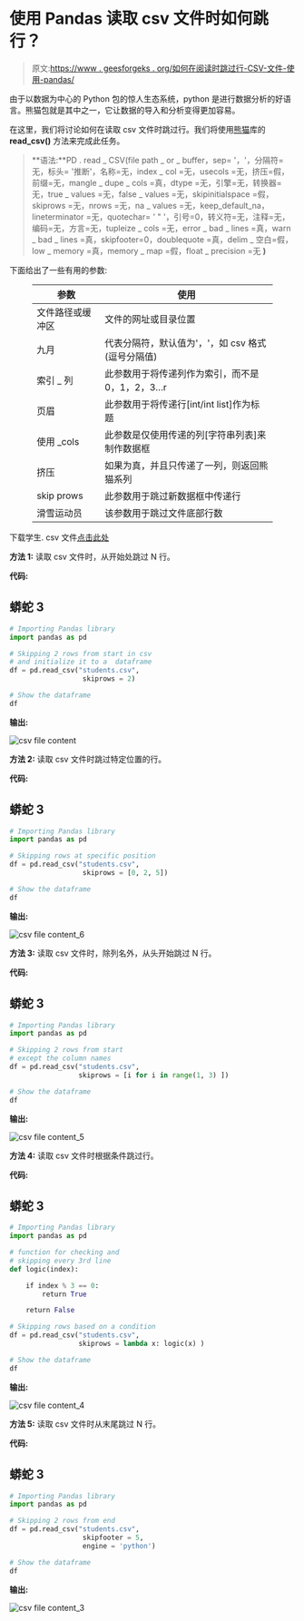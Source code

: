 # 使用 Pandas 读取 csv 文件时如何跳行？

> 原文:[https://www . geesforgeks . org/如何在阅读时跳过行-CSV-文件-使用-pandas/](https://www.geeksforgeeks.org/how-to-skip-rows-while-reading-csv-file-using-pandas/)

由于以数据为中心的 Python 包的惊人生态系统，python 是进行数据分析的好语言。熊猫包就是其中之一，它让数据的导入和分析变得更加容易。

在这里，我们将讨论如何在读取 csv 文件时跳过行。我们将使用[熊猫](https://www.geeksforgeeks.org/introduction-to-pandas-in-python/)库的 **read_csv()** 方法来完成此任务。

> **语法:**PD . read _ CSV(file path _ or _ buffer，sep= '，'，分隔符=无，标头= '推断'，名称=无，index _ col =无，usecols =无，挤压=假，前缀=无，mangle _ dupe _ cols =真，dtype =无，引擎=无，转换器=无，true _ values =无，false _ values =无，skipinitialspace =假，skiprows =无，nrows =无，na _ values =无，keep_default_na，lineterminator =无，quotechar= ' " '，引号=0，转义符=无，注释=无，编码=无，方言=无，tupleize _ cols =无，error _ bad _ lines =真，warn _ bad _ lines =真，skipfooter=0，doublequote =真，delim _ 空白=假，low _ memory =真，memory _ map =假，float _ precision =无 **)**

下面给出了一些有用的参数:

<figure class="table">

| 参数 | 使用 |
| --- | --- |
| 文件路径或缓冲区 | 文件的网址或目录位置 |
| 九月 | 代表分隔符，默认值为'，'，如 csv 格式(逗号分隔值) |
| 索引 _ 列 | 此参数用于将传递列作为索引，而不是 0，1，2，3…r |
| 页眉 | 此参数用于将传递行[int/int list]作为标题 |
| 使用 _cols | 此参数是仅使用传递的列[字符串列表]来制作数据框 |
| 挤压 | 如果为真，并且只传递了一列，则返回熊猫系列 |
| skip prows | 此参数用于跳过新数据框中传递行 |
| 滑雪运动员 | 该参数用于跳过文件底部行数 |

</figure>

下载学生. csv 文件[点击此处](https://drive.google.com/file/d/1wHtb27WouL8pr_tL8uXQd_Pwr8TH910x/view?usp=sharing)

**方法 1:** 读取 csv 文件时，从开始处跳过 N 行。

**代码:**

## 蟒蛇 3

```py
# Importing Pandas library
import pandas as pd

# Skipping 2 rows from start in csv
# and initialize it to a  dataframe
df = pd.read_csv("students.csv",
                  skiprows = 2)

# Show the dataframe
df
```

**输出:**

![csv file content](img/5656b65dd9502a22a071ea1db46cae97.png)

**方法 2:** 读取 csv 文件时跳过特定位置的行。

**代码:**

## 蟒蛇 3

```py
# Importing Pandas library
import pandas as pd

# Skipping rows at specific position
df = pd.read_csv("students.csv",
                  skiprows = [0, 2, 5])

# Show the dataframe
df
```

**输出:**

![csv file content_6](img/6c74a5fdd58052162399a2cf74ec9026.png)

**方法 3:** 读取 csv 文件时，除列名外，从头开始跳过 N 行。

**代码:**

## 蟒蛇 3

```py
# Importing Pandas library
import pandas as pd

# Skipping 2 rows from start
# except the column names
df = pd.read_csv("students.csv",
                 skiprows = [i for i in range(1, 3) ])

# Show the dataframe
df
```

**输出:**

![csv file content_5](img/19a2edb7e65f0773824c229dbae97f49.png)

**方法 4:** 读取 csv 文件时根据条件跳过行。

**代码:**

## 蟒蛇 3

```py
# Importing Pandas library
import pandas as pd

# function for checking and
# skipping every 3rd line
def logic(index):

    if index % 3 == 0:
        return True

    return False

# Skipping rows based on a condition
df = pd.read_csv("students.csv",
                 skiprows = lambda x: logic(x) )

# Show the dataframe
df
```

**输出:**

![csv file content_4](img/623eaf7dfba5be447cd72234f85f1ee3.png)

**方法 5:** 读取 csv 文件时从末尾跳过 N 行。

**代码:**

## 蟒蛇 3

```py
# Importing Pandas library
import pandas as pd

# Skipping 2 rows from end
df = pd.read_csv("students.csv",
                  skipfooter = 5,
                  engine = 'python')

# Show the dataframe
df
```

**输出:**

![csv file content_3](img/1eb23f9879a107f2323b833f0e0836fa.png)